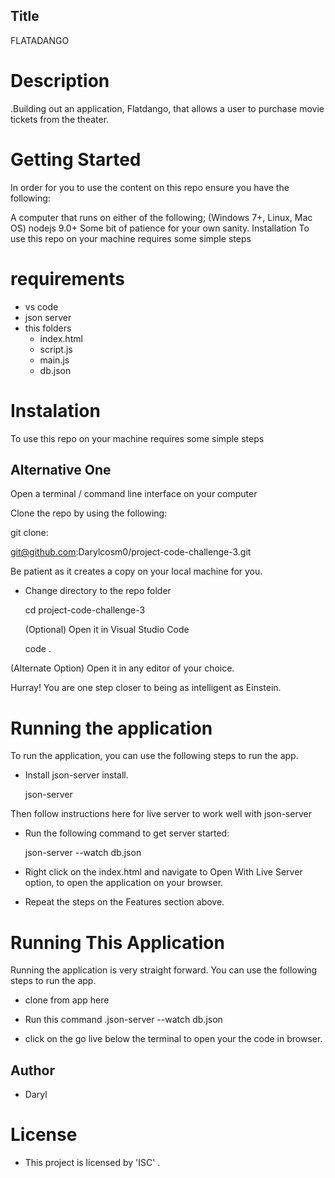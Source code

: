 ## Title
 FLATADANGO

 # Description
  .Building out an
application, Flatdango, that allows a user to purchase movie tickets from the
theater.
# Getting Started
In order for you to use the content on this repo ensure you have the following:

A computer that runs on either of the following; (Windows 7+, Linux, Mac OS) nodejs 9.0+ Some bit of patience for your own sanity. Installation To use this repo on your machine requires some simple steps


# requirements
- vs code
- json server
- this folders
  - index.html
  - script.js
  - main.js
  - db.json
# Instalation
To use this repo on your machine requires some simple steps

## Alternative One
Open a terminal / command line interface on your computer

Clone the repo by using the following:

git clone:

  git@github.com:Darylcosm0/project-code-challenge-3.git
  
  
  Be patient as it creates a copy on your local machine for you.
- Change directory to the repo folder
  
  cd project-code-challenge-3
  
  (Optional) Open it in Visual Studio Code

    code .

(Alternate Option) Open it in any editor of your choice.

Hurray! You are one step closer to being as intelligent as Einstein.

# Running the application
To run the application, you can use the following steps to run the app.
- Install json-server ​install.

    json-server​

Then follow instructions here for live server to work well with json-server​
- Run the following command to get server started: 

    ​json-server --watch db.json

- Right click on the index.html and navigate to Open With Live Server option, to open the application on your browser.

- Repeat the steps on the Features section above.

# Running This Application
Running the application is very straight forward. You can use the following steps to run the app.

- clone from app here

- Run this command .json-server --watch db.json

- click on the go live below the terminal to open your the code in browser.

## Author
- Daryl

# License
- This project is licensed by 'ISC'
    .


